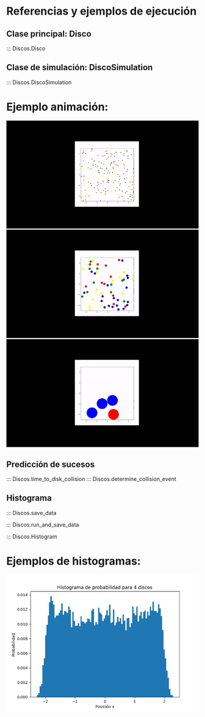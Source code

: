 # Referencias y ejemplos de ejecución 

## Clase principal: Disco

::: Discos.Disco

## Clase de simulación: DiscoSimulation

::: Discos.DiscoSimulation

# Ejemplo animación:
![100 discos](images/youtube-video-gif.gif)
![50 discos](images/youtube-video-gif%20(1).gif)
![4 discos](images/youtube-video-gif%20(2).gif)


## Predicción de sucesos
::: Discos.time_to_disk_collision
::: Discos.determine_collision_event


## Histograma

::: Discos.save_data

::: Discos.run_and_save_data

::: Discos.Histogram

# Ejemplos de histogramas: 
![4 discos](Discos/Histograma4.png)

